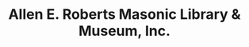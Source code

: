 ---
layout: repo
title: "Allen E. Roberts Masonic Library & Museum, Inc."
id: 16709
permalink: repos/16709/
---